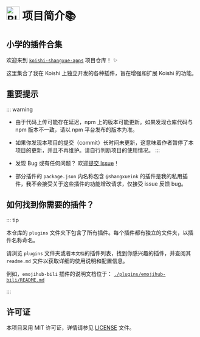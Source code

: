 # <img src="https://raw.githubusercontent.com/Tarikul-Islam-Anik/Animated-Fluent-Emojis/master/Emojis/Smilies/Blue%20Heart.png" alt="Blue Heart" width="35" height="35" /> 项目简介📚 

## 小学的插件合集

欢迎来到 [`koishi-shangxue-apps`](https://github.com/shangxueink/koishi-shangxue-apps/tree/main) 项目仓库！ ✨

这里集合了我在 Koishi 上独立开发的各种插件，旨在增强和扩展 Koishi 的功能。


## 重要提示
::: warning


-   由于代码上传可能存在延迟，npm 上的版本可能更新。如果发现仓库代码与 npm 版本不一致，请以 npm 平台发布的版本为准。

-   如果你发现本项目的提交（commit）长时间未更新，这意味着作者暂停了本项目的更新，并且不再维护。请自行判断项目的使用情况。
:::

-   发现 Bug 或有任何问题？ 欢迎[提交 Issue](https://github.com/shangxueink/koishi-shangxue-apps/issues/new/choose)！
-   部分插件的 `package.json` 内名称包含 `@shangxueink` 的插件是我的私用插件，我不会接受关于这些插件的功能增改请求，仅接受 issue 反馈 bug。


## 如何找到你需要的插件？
::: tip

本仓库的 `plugins` 文件夹下包含了所有插件。每个插件都有独立的文件夹，以插件名称命名。  

请浏览 `plugins` 文件夹或者`本文档`的插件列表，找到你感兴趣的插件，并查阅其 `readme.md` 文件以获取详细的使用说明和配置信息。

例如，`emojihub-bili` 插件的说明文档位于： [`./plugins/emojihub-bili/README.md`](https://github.com/shangxueink/koishi-shangxue-apps/blob/main/plugins/emojihub-bili/README.md)

:::

## 许可证 

本项目采用 MIT 许可证，详情请参见 [LICENSE](https://github.com/shangxueink/koishi-shangxue-apps/blob/main/LICENSE) 文件。
